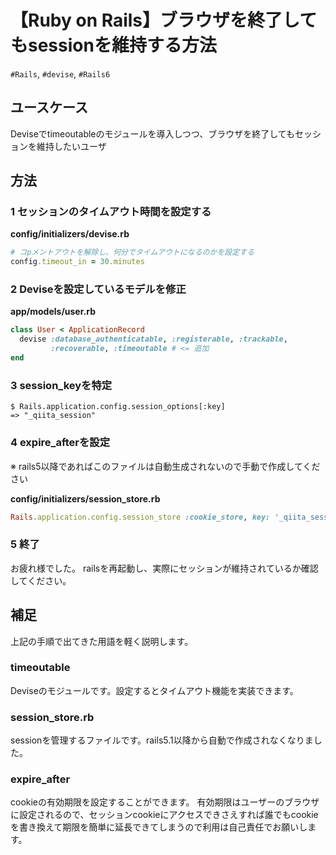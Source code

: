 # 【Ruby on Rails】ブラウザを終了してもsessionを維持する方法
`#Rails`, `#devise`, `#Rails6`
## ユースケース
Deviseでtimeoutableのモジュールを導入しつつ、ブラウザを終了してもセッションを維持したいユーザ
## 方法
### 1 セッションのタイムアウト時間を設定する
**config/initializers/devise.rb**
```ruby
# コpメントアウトを解除し、何分でタイムアウトになるのかを設定する
config.timeout_in = 30.minutes
```
### 2 Deviseを設定しているモデルを修正
**app/models/user.rb**
```ruby
class User < ApplicationRecord
  devise :database_authenticatable, :registerable, :trackable,
         :recoverable, :timeoutable # <= 追加
end

```
### 3 session_keyを特定
```
$ Rails.application.config.session_options[:key]
=> "_qiita_session"
```

### 4 expire_afterを設定
※ rails5以降であればこのファイルは自動生成されないので手動で作成してください

**config/initializers/session_store.rb**
```ruby
Rails.application.config.session_store :cookie_store, key: '_qiita_session', expire_after: 30.minutes
```

### 5 終了
お疲れ様でした。
railsを再起動し、実際にセッションが維持されているか確認してください。

## 補足
上記の手順で出てきた用語を軽く説明します。
### timeoutable
Deviseのモジュールです。設定するとタイムアウト機能を実装できます。
### session_store.rb
sessionを管理するファイルです。rails5.1以降から自動で作成されなくなりました。
### expire_after
cookieの有効期限を設定することができます。
有効期限はユーザーのブラウザに設定されるので、セッションcookieにアクセスできさえすれば誰でもcookieを書き換えて期限を簡単に延長できてしまうので利用は自己責任でお願いします。
